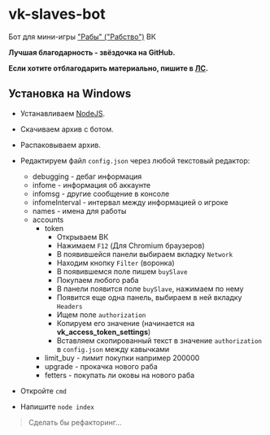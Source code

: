 # vk-slaves-bot

Бот для мини-игры ["Рабы" ("Рабство")](https://vk.com/app7794757) ВК


**Лучшая благодарность - звёздочка на GitHub.**

**Если хотите отблагодарить материально, пишите в [ЛС](https://vk.com/iamxyesos).**
## Установка на Windows

- Устанавливаем [NodeJS](https://nodejs.org/).
- Скачиваем архив с ботом.
- Распаковываем архив.
- Редактируем файл `config.json` через любой текстовый редактор:
  - debugging - дебаг информация
  - infome - информация об аккаунте
  - infomsg - другие сообщение в консоле
  - infomeInterval - интервал между информацией о игроке
  - names - имена для работы
  - accounts
    - token
      - Открываем ВК
      - Нажимаем `F12` (Для Chromium браузеров)
      - В появившейся панели выбираем вкладку `Network`
      - Находим кнопку `Filter` (воронка)
      - В появившемся поле пишем `buySlave`
      - Покупаем любого раба
      - В панели появится поле `buySlave`, нажимаем по нему
      - Появится еще одна панель, выбираем в ней вкладку `Headers`
      - Ищем поле `authorization`
      - Копируем его значение (начинается на **vk_access_token_settings**)
      - Вставляем скопированный текст в значение `authorization` в `config.json` между кавычками
    - limit_buy - лимит покупки например 200000
    - upgrade - прокачка нового раба
    - fetters - покупать ли оковы на нового раба

- Откройте `cmd`
- Напишите `node index`

> Сделать бы рефакторинг...
